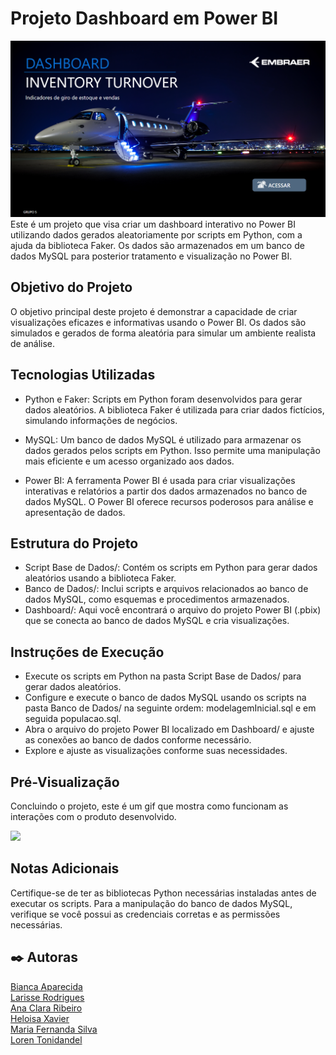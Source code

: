 # Projeto Dashboard em Power BI  
<img src='./Imagens/capaDash.png'>
Este é um projeto que visa criar um dashboard interativo no Power BI utilizando dados gerados aleatoriamente por scripts em Python, com a ajuda da biblioteca Faker. Os dados são armazenados em um banco de dados MySQL para posterior tratamento e visualização no Power BI.

## Objetivo do Projeto
O objetivo principal deste projeto é demonstrar a capacidade de criar visualizações eficazes e informativas usando o Power BI. Os dados são simulados e gerados de forma aleatória para simular um ambiente realista de análise.

## Tecnologias Utilizadas
- Python e Faker: Scripts em Python foram desenvolvidos para gerar dados aleatórios. A biblioteca Faker é utilizada para criar dados fictícios, simulando informações de negócios.  

- MySQL: Um banco de dados MySQL é utilizado para armazenar os dados gerados pelos scripts em Python. Isso permite uma manipulação mais eficiente e um acesso organizado aos dados.  

- Power BI: A ferramenta Power BI é usada para criar visualizações interativas e relatórios a partir dos dados armazenados no banco de dados MySQL. O Power BI oferece recursos poderosos para análise e apresentação de dados.  

## Estrutura do Projeto
- Script Base de Dados/: Contém os scripts em Python para gerar dados aleatórios usando a biblioteca Faker.  
- Banco de Dados/: Inclui scripts e arquivos relacionados ao banco de dados MySQL, como esquemas e procedimentos armazenados.
- Dashboard/: Aqui você encontrará o arquivo do projeto Power BI (.pbix) que se conecta ao banco de dados MySQL e cria visualizações.

## Instruções de Execução
- Execute os scripts em Python na pasta Script Base de Dados/ para gerar dados aleatórios.  
- Configure e execute o banco de dados MySQL usando os scripts na pasta Banco de Dados/ na seguinte ordem: modelagemInicial.sql e em seguida populacao.sql.  
- Abra o arquivo do projeto Power BI localizado em Dashboard/ e ajuste as conexões ao banco de dados conforme necessário.  
- Explore e ajuste as visualizações conforme suas necessidades.  

## Pré-Visualização  
Concluindo o projeto, este é um gif que mostra como funcionam as interações com o produto desenvolvido.  

<img src='./Imagens/gifDash.gif'>  

## Notas Adicionais
Certifique-se de ter as bibliotecas Python necessárias instaladas antes de executar os scripts. Para a manipulação do banco de dados MySQL, verifique se você possui as credenciais corretas e as permissões necessárias.  

## ✒️ Autoras
[Bianca Aparecida](https://github.com/biancaaparecida07)  
[Larisse Rodrigues](https://github.com/Larisserds)  
[Ana Clara Ribeiro](https://github.com/anacriibeiro)  
[Heloisa Xavier](https://github.com/heloisanara)  
[Maria Fernanda Silva](https://github.com/fernandamaria22)  
[Loren Tonidandel](https://github.com/lorentonidandel)  

